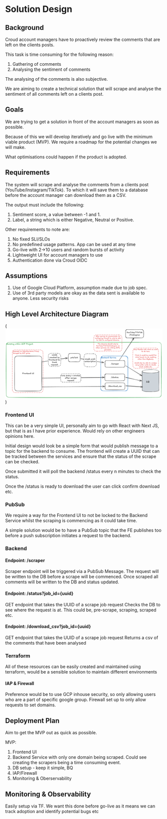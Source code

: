 # Solution Design

## Background

Croud account managers have to proactively review the comments that are left on the clients posts.

This task is time consuming for the following reason:
1. Gathering of comments
2. Analysing the sentiment of comments

The analysing of the comments is also subjective. 

We are aiming to create a technical solution that will scrape and analyse the sentiment of all comments left on a clients post.


## Goals

We are trying to get a solution in front of the account managers as soon as possible.

Because of this we will develop iteratively and go live with the minimum viable product (MVP). We require a roadmap for the potential changes we will make.

What optimisations could happen if the product is adopted.

## Requirements

The system will scrape and analyse the comments from a clients post (YouTube/Instagram/TikTok). To which it will save them to a database before the account manager can download them as a CSV.

The output must include the following: 
1. Sentiment score, a value between -1 and 1.
2. Label, a string which is either Negative, Neutral or Positive.

Other requirements to note are:
1. No fixed SLI/SLOs
2. No predefined usage patterns. App can be used at any time
3. Go-live with 2->10 users and random bursts of activity
4. Lightweight UI for account managers to use
5. Authentication done via Croud OIDC

## Assumptions

1. Use of Google Cloud Platform, assumption made due to job spec.
2. Use of 3rd party models are okay as the data sent is available to anyone. Less security risks

## High Level Architecture Diagram

(![alt text](<High Level Architecture Diagram.png>))

### Frontend UI

This can be a very simple UI, personally aim to go with React with Next JS, but that is as I have prior experience. Would rely on other engineers opinions here.

Initial design would look be a simple form that would publish message to a topic for the backend to consume. The frontend will create a UUID that can be tracked between the services and ensure that the status of the scrape can be checked.

Once submitted it will poll the backend /status every n minutes to check the status.

Once the /status is ready to download the user can click confirm download etc.

### PubSub

We require a way for the Frontend UI to not be locked to the Backend Service whilst the scraping is commencing as it could take time.

A simple solution would be to have a PubSub topic that the FE publishes too before a push subscription initiates a request to the backend.

### Backend 

#### Endpoint: /scraper
Scraper endpoint will be triggered via a PubSub Message. The request will be written to the DB before a scrape will be commenced.
Once scraped all comments will be written to the DB and status updated.

#### Endpoint: /status?job_id={uuid}
GET endpoint that takes the UUID of a scrape job request
Checks the DB to see where the request is at. This could be, pre-scrape, scraping, scraped etc.

#### Endpoint: /download_csv?job_id={uuid}
GET endpoint that takes the UUID of a scrape job request
Returns a csv of the comments that have been analysed

### Terraform
All of these resources can be easily created and maintained using terraform, would be a sensible solution to maintain different environments

#### IAP & Firewall

Preference would be to use GCP inhouse security, so only allowing users who are a part of specific google group.
Firewall set up to only allow requests to set domains.

## Deployment Plan

Aim to get the MVP out as quick as possible.

MVP: 
1. Frontend UI
2. Backend Service with only one domain being scraped. Could see creating the scrapers being a time consuming event.
3. DB setup - keep it simple, BQ
4. IAP/Firewall
5. Monitoring & Oberservability


## Monitoring & Observability

Easily setup via TF. We want this done before go-live as it means we can track adoption and identify potential bugs etc
